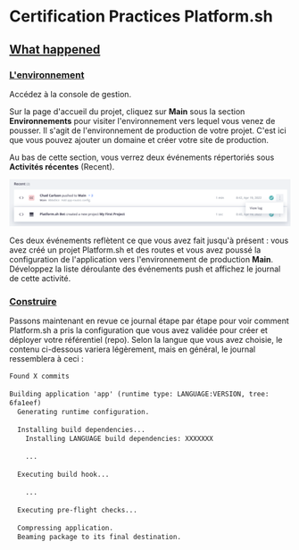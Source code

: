 # Certification Practices Platform.sh

## [What happened](https://master-7rqtwti-4mh7eev5ydrdo.eu-3.platformsh.site/getstarted/basics/git-started/deploy.html#what-happened)

### [L'environnement](https://master-7rqtwti-4mh7eev5ydrdo.eu-3.platformsh.site/getstarted/basics/git-started/deploy.html#the-environment)

Accédez à la console de gestion.

Sur la page d'accueil du projet, cliquez sur **Main** sous la section **Environnements** pour visiter l'environnement vers lequel vous venez de pousser. Il s'agit de l'environnement de production de votre projet. C'est ici que vous pouvez ajouter un domaine et créer votre site de production.

Au bas de cette section, vous verrez deux événements répertoriés sous **Activités récentes** (Recent).

![Activités récentes](./img/first-push.png)

Ces deux événements reflètent ce que vous avez fait jusqu'à présent : vous avez créé un projet Platform.sh et des routes et vous avez poussé la configuration de l'application vers l'environnement de production **Main**. Développez la liste déroulante des événements push et affichez le journal de cette activité.

### [Construire](https://master-7rqtwti-4mh7eev5ydrdo.eu-3.platformsh.site/getstarted/basics/git-started/deploy.html#build)

Passons maintenant en revue ce journal étape par étape pour voir comment Platform.sh a pris la configuration que vous avez validée pour créer et déployer votre référentiel (repo). Selon la langue que vous avez choisie, le contenu ci-dessous variera légèrement, mais en général, le journal ressemblera à ceci :

```
Found X commits

Building application 'app' (runtime type: LANGUAGE:VERSION, tree: 6fa1eef)
  Generating runtime configuration.

  Installing build dependencies...
    Installing LANGUAGE build dependencies: XXXXXXX

    ...

  Executing build hook...

    ...

  Executing pre-flight checks...

  Compressing application.
  Beaming package to its final destination.
```

